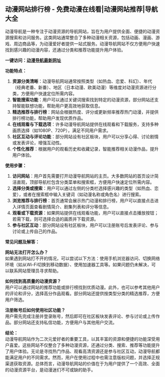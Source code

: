 <h2>动漫网站排行榜 - 免费动漫在线看|动漫网站推荐|导航大全</h2>
<p>动漫导航是一种专注于动漫资源的导航网站，旨在为用户提供全面、便捷的动漫资源搜索和访问服务。这类网站通常整合了多种动漫相关资源，包括动画、漫画、游戏、周边商品等，为动漫爱好者提供一站式服务。动漫导航网站不仅方便用户快速找到感兴趣的动漫内容，还通过分类和推荐功能提升用户体验。</p>
<p><strong>一键访问：</strong><a href="https://www.xxsnav.com/favorites/dongmanerciyuan" target="_blank"><strong>动漫导航最新网址</strong></a></p>
<p><strong>功能特点：</strong></p>
<ol>
  <li><strong>资源分类清晰</strong>：动漫导航网站通常按照类型（如热血、恋爱、科幻）、年代（经典老番、新番）、地区（日本动漫、欧美动漫）等维度对动漫资源进行分类，方便用户快速定位所需内容。</li>
  <li><strong>智能搜索功能</strong>：用户可以通过关键词搜索找到特定的动漫资源，部分网站还支持智能联想功能，帮助用户更高效地获取信息。</li>
  <li><strong>精选推荐与排行榜</strong>：网站会根据热度、评分或更新频率推荐热门动漫，并提供排行榜功能，帮助用户发现优质作品。</li>
  <li><strong>在线观看与下载选项</strong>：许多动漫导航网站提供在线观看和下载服务，支持多种画质选择（如1080P、720P），满足不同用户需求。</li>
  <li><strong>社区互动与评论功能</strong>：部分网站设有社区板块，用户可以分享心得、讨论剧情或发表评论，增强互动性。</li>
  <li><strong>个性化推荐</strong>：根据用户的观看历史和收藏记录，智能推荐相关动漫作品，提升用户体验。</li>
</ol>
<p><strong>使用步骤：</strong></p>
<ol>
  <li><strong>访问网站</strong>：用户首先需要打开动漫导航网站的主页。大多数网站的首页设计简洁直观，顶部导航栏包含分类菜单和搜索框，方便用户快速定位所需内容。</li>
  <li><strong>选择分类或搜索</strong>：用户可以通过左侧的分类栏选择感兴趣的类型（如热血、恋爱），或者在搜索框中输入关键词（如动漫名称或角色名）进行搜索。</li>
  <li><strong>浏览推荐与排行榜</strong>：首页通常会展示热门动漫和排行榜，用户可以直接点击进入详情页面查看剧情简介、剧集列表和评分等信息。</li>
  <li><strong>观看或下载资源</strong>：如果网站提供在线观看功能，用户可以直接点击播放按钮；若需下载，则可选择合适的画质并下载资源。</li>
  <li><strong>参与社区互动</strong>：部分网站设有社区板块，用户可以注册账号后发表评论、参与讨论或上传自己的作品。</li>
</ol>
<p><strong>常见问题及解答：</strong></p>
<p><strong>网站无法打开怎么办？</strong><br>如果遇到网站打不开的情况，可以尝试以下方法：使用手机浏览器访问、切换网络环境（如从Wi-Fi切换到移动数据）、使用加速器工具等。如果问题仍未解决，可以联系网站管理员寻求帮助。</p>
<p><strong>如何找到高质量的动漫资源？</strong><br>用户可以通过网站的推荐功能或排行榜找到优质动漫。此外，也可以参考其他用户的评论和评分，选择高分作品观看。部分网站还提供按类型分类的精选推荐，方便用户筛选。</p>
<p><strong>注册账号后如何使用社区功能？</strong><br>用户需先完成注册并登录账号，然后即可在社区板块发表评论、参与讨论或上传作品。部分网站还支持私信功能，方便用户与其他用户交流。</p>
<p><strong>结论：</strong><br>动漫导航网站作为二次元爱好者的重要工具，以其丰富的资源和便捷的功能深受用户喜爱。这些网站不仅整合了多种动漫资源，还通过分类、搜索、推荐等功能提升了用户体验。无论是寻找热门作品、观看高清资源还是参与社区互动，动漫导航都能满足用户的不同需求。然而，用户在使用过程中也需注意版权问题，并选择正规渠道获取资源。总体而言，动漫导航网站的价值在于为用户提供了一个高效、全面的动漫资源平台，是动漫迷们不可或缺的助手。</p>

